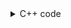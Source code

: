 <details><summary>C++ code</summary>

Runtime `323 ms` Beats `75.65%`.<br>
Memory `97.2 MB` Beats `43.18%`.

![](../../../../assets/20221230202314.png)

</details>
